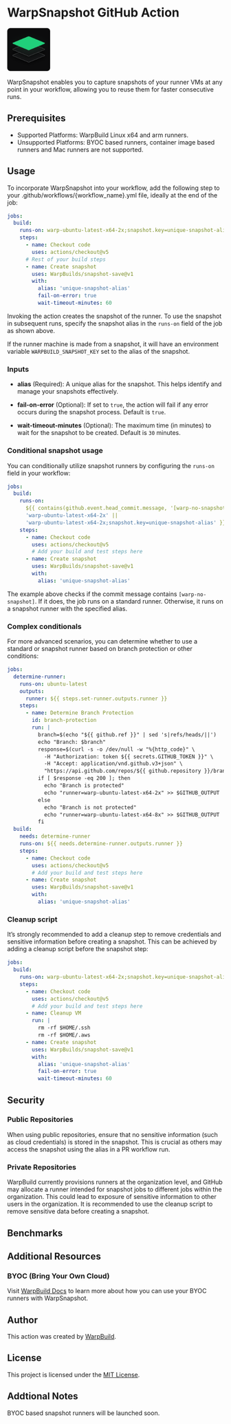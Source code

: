 # WarpSnapshot GitHub Action

<img src="images/logo.svg" alt="WarpSnapshot Logo" width="100"/>

WarpSnapshot enables you to capture snapshots of your runner VMs at any point in
your workflow, allowing you to reuse them for faster consecutive runs.

## Prerequisites

- Supported Platforms: WarpBuild Linux x64 and arm runners.
- Unsupported Platforms: BYOC based runners, container image based runners and
  Mac runners are not supported.

## Usage

To incorporate WarpSnapshot into your workflow, add the following step to your
.github/workflows/{workflow_name}.yml file, ideally at the end of the job:

```yaml
jobs:
  build:
    runs-on: warp-ubuntu-latest-x64-2x;snapshot.key=unique-snapshot-alias
    steps:
      - name: Checkout code
        uses: actions/checkout@v5
      # Rest of your build steps
      - name: Create snapshot
        uses: WarpBuilds/snapshot-save@v1
        with:
          alias: 'unique-snapshot-alias'
          fail-on-error: true
          wait-timeout-minutes: 60
```

Invoking the action creates the snapshot of the runner. To use the snapshot in
subsequent runs, specify the snapshot alias in the `runs-on` field of the job as
shown above.

If the runner machine is made from a snapshot, it will have an environment
variable `WARPBUILD_SNAPSHOT_KEY` set to the alias of the snapshot.

### Inputs

- **alias** (Required): A unique alias for the snapshot. This helps identify and
  manage your snapshots effectively.

- **fail-on-error** (Optional): If set to `true`, the action will fail if any
  error occurs during the snapshot process. Default is `true`.

- **wait-timeout-minutes** (Optional): The maximum time (in minutes) to wait for
  the snapshot to be created. Default is `30` minutes.

### Conditional snapshot usage

You can conditionally utilize snapshot runners by configuring the `runs-on`
field in your workflow:

```yaml
jobs:
  build:
    runs-on:
      ${{ contains(github.event.head_commit.message, '[warp-no-snapshot]') &&
      'warp-ubuntu-latest-x64-2x' ||
      'warp-ubuntu-latest-x64-2x;snapshot.key=unique-snapshot-alias' }}
    steps:
      - name: Checkout code
        uses: actions/checkout@v5
        # Add your build and test steps here
      - name: Create snapshot
        uses: WarpBuilds/snapshot-save@v1
        with:
          alias: 'unique-snapshot-alias'
```

The example above checks if the commit message contains `[warp-no-snapshot]`. If
it does, the job runs on a standard runner. Otherwise, it runs on a snapshot
runner with the specified alias.

### Complex conditionals

For more advanced scenarios, you can determine whether to use a standard or
snapshot runner based on branch protection or other conditions:

```yaml
jobs:
  determine-runner:
    runs-on: ubuntu-latest
    outputs:
      runner: ${{ steps.set-runner.outputs.runner }}
    steps:
      - name: Determine Branch Protection
        id: branch-protection
        run: |
          branch=$(echo "${{ github.ref }}" | sed 's|refs/heads/||')
          echo "Branch: $branch"
          response=$(curl -s -o /dev/null -w "%{http_code}" \
            -H "Authorization: token ${{ secrets.GITHUB_TOKEN }}" \
            -H "Accept: application/vnd.github.v3+json" \
            "https://api.github.com/repos/${{ github.repository }}/branches/$branch/protection")
          if [ $response -eq 200 ]; then
            echo "Branch is protected"
            echo "runner=warp-ubuntu-latest-x64-2x" >> $GITHUB_OUTPUT
          else
            echo "Branch is not protected"
            echo "runner=warp-ubuntu-latest-x64-8x" >> $GITHUB_OUTPUT
          fi
  build:
    needs: determine-runner
    runs-on: ${{ needs.determine-runner.outputs.runner }}
    steps:
      - name: Checkout code
        uses: actions/checkout@v5
        # Add your build and test steps here
      - name: Create snapshot
        uses: WarpBuilds/snapshot-save@v1
        with:
          alias: 'unique-snapshot-alias'
```

### Cleanup script

It’s strongly recommended to add a cleanup step to remove credentials and
sensitive information before creating a snapshot. This can be achieved by adding
a cleanup script before the snapshot step:

```yaml
jobs:
  build:
    runs-on: warp-ubuntu-latest-x64-2x;snapshot.key=unique-snapshot-alias
    steps:
      - name: Checkout code
        uses: actions/checkout@v5
        # Add your build and test steps here
      - name: Cleanup VM
        run: |
          rm -rf $HOME/.ssh
          rm -rf $HOME/.aws
      - name: Create snapshot
        uses: WarpBuilds/snapshot-save@v1
        with:
          alias: 'unique-snapshot-alias'
          fail-on-error: true
          wait-timeout-minutes: 60
```

## Security

### Public Repositories

When using public repositories, ensure that no sensitive information (such as
cloud credentials) is stored in the snapshot. This is crucial as others may
access the snapshot using the alias in a PR workflow run.

### Private Repositories

WarpBuild currently provisions runners at the organization level, and GitHub may
allocate a runner intended for snapshot jobs to different jobs within the
organization. This could lead to exposure of sensitive information to other
users in the organization. It is recommended to use the cleanup script to remove
sensitive data before creating a snapshot.

## Benchmarks

## Additional Resources

### BYOC (Bring Your Own Cloud)

Visit [WarpBuild Docs](https://docs.warpbuild.com/snapshot-runners/byoc) to
learn more about how you can use your BYOC runners with WarpSnapshot.

## Author

This action was created by [WarpBuild](https://warpbuild.com).

## License

This project is licensed under the [MIT License](LICENSE).

## Addtional Notes

BYOC based snapshot runners will be launched soon.
